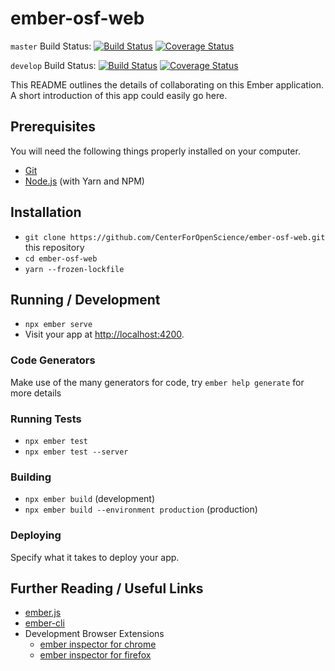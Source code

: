 # ember-osf-web

`master` Build Status: [![Build Status](https://travis-ci.org/CenterForOpenScience/ember-osf-web.svg?branch=master)](https://travis-ci.org/CenterForOpenScience/ember-osf-web)
[![Coverage Status](https://coveralls.io/repos/github/CenterForOpenScience/ember-osf-web/badge.svg?branch=master)](https://coveralls.io/github/CenterForOpenScience/ember-osf-web?branch=master)

`develop` Build Status: [![Build Status](https://travis-ci.org/CenterForOpenScience/ember-osf-web.svg?branch=develop)](https://travis-ci.org/CenterForOpenScience/ember-osf-web)
[![Coverage Status](https://coveralls.io/repos/github/CenterForOpenScience/ember-osf-web/badge.svg?branch=develop)](https://coveralls.io/github/CenterForOpenScience/ember-osf-web?branch=develop)

This README outlines the details of collaborating on this Ember application.
A short introduction of this app could easily go here.

## Prerequisites

You will need the following things properly installed on your computer.

* [Git](https://git-scm.com/)
* [Node.js](https://nodejs.org/) (with Yarn and NPM)

## Installation

* `git clone https://github.com/CenterForOpenScience/ember-osf-web.git` this repository
* `cd ember-osf-web`
* `yarn --frozen-lockfile`

## Running / Development

* `npx ember serve`
* Visit your app at [http://localhost:4200](http://localhost:4200).

### Code Generators

Make use of the many generators for code, try `ember help generate` for more details

### Running Tests

* `npx ember test`
* `npx ember test --server`

### Building

* `npx ember build` (development)
* `npx ember build --environment production` (production)

### Deploying

Specify what it takes to deploy your app.

## Further Reading / Useful Links

* [ember.js](http://emberjs.com/)
* [ember-cli](https://ember-cli.com/)
* Development Browser Extensions
  * [ember inspector for chrome](https://chrome.google.com/webstore/detail/ember-inspector/bmdblncegkenkacieihfhpjfppoconhi)
  * [ember inspector for firefox](https://addons.mozilla.org/en-US/firefox/addon/ember-inspector/)
